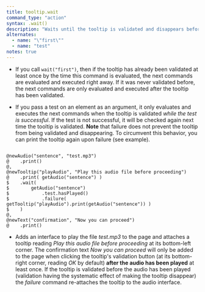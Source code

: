 ```yaml
---
title: tooltip.wait
command_type: "action"
syntax: .wait()
description: "Waits until the tooltip is validated and disappears before evaluating and executing the next commands."
alternates:
  - name: "\"first\""
  - name: "test"
notes: true
---
```


+ If you call `wait("first")`, then if the tooltip has already been validated at least once by the time this command is evaluated, the next commands are evaluated and executed right away. If it was never validated before, the next commands are only evaluated and executed after the tooltip has been validated.

+ If you pass a test on an element as an argument, it only evaluates and executes the next commands when the tooltip is validated *while the test is successful*. If the test is not successful, it will be checked again next time the tooltip is validated. **Note** that failure does not prevent the tooltip from being validated and disappearing. To circumvent this behavior, you can print the tooltip again upon failure (see example).

<!--more-->

<pre><code class="language-diff-javascript diff-highlight try-true">
@newAudio("sentence", "test.mp3")
@    .print()
@,
@newTooltip("playAudio", "Play this audio file before proceeding")
@    .print( getAudio("sentence") )
$    .wait( 
$        getAudio("sentence")
$            .test.hasPlayed()
$            .failure( getTooltip("playAudio").print(getAudio("sentence")) )
$    )
@,
@newText("confirmation", "Now you can proceed")
@    .print()
</code></pre>

+ Adds an interface to play the file *test.mp3* to the page and attaches a tooltip reading *Play this audio file before proceeding* at its bottom-left corner. The confirmation text *Now you can proceed* will only be added to the page when clicking the tooltip's validation button (at its bottom-right corner, reading *OK* by default) **after the audio has been played** at least once. If the tooltip is validated before the audio has been played (validation having the systematic effect of making the tooltip disappear) the *failure* command re-attaches the tooltip to the audio interface.		
